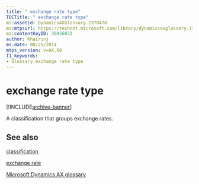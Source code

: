 ```yaml
---
title: " exchange rate type"
TOCTitle: " exchange rate type"
ms:assetid: DynamicsAXGlossary.1370478
ms:mtpsurl: https://technet.microsoft.com/library/dynamicsaxglossary.1370478(v=AX.60)
ms:contentKeyID: 36056931
author: Khairunj
ms.date: 08/25/2014
mtps_version: v=AX.60
f1_keywords:
- Glossary.exchange rate type
---
```


# exchange rate type


[!INCLUDE[archive-banner](includes/archive-banner.md)]

A classification that groups exchange rates.

## See also

[classification](classification.md)

[exchange rate](exchange-rate.md)

[Microsoft Dynamics AX glossary](glossary/microsoft-dynamics-ax-glossary.md)

  



